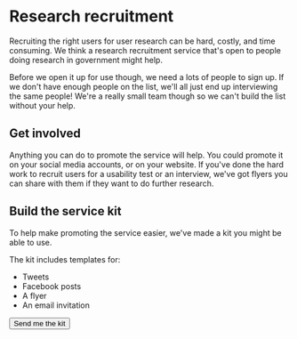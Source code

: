 # Research recruitment

Recruiting the right users for user research can be hard, costly, and time consuming. We think a research recruitment service that's open to people doing research in government might help. 

Before we open it up for use though, we need a lots of people to sign up. If we don't have enough people on the list, we'll all just end up interviewing the same people! We're a really small team though so we can't build the list without your help.

## Get involved

Anything you can do to promote the service will help. You could promote it on your social media accounts, or on your website. If you've done the hard work to recruit users for a usability test or an interview, we've got flyers you can share with them if they want to do further research.

## Build the service kit

To help make promoting the service easier, we've made a kit you might be able to use.  

The kit includes templates for:

- Tweets
- Facebook posts
- A flyer
- An email invitation


<a href="mailto:digital@finance.nsw.gov.au?subject=Please send me the research recruitment kit">
<button class="au-btn">Send me the kit</button>
</a>	

